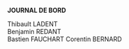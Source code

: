 <strong>JOURNAL DE BORD</strong>
<p>
Thibault LADENT
<br/>
Benjamin REDANT
<br/>
Bastien FAUCHART
Corentin BERNARD
